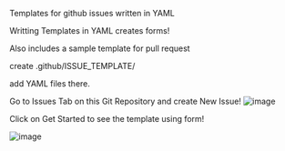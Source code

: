 Templates for github issues written in YAML

Writting Templates in YAML creates forms!

Also includes a sample template for pull request

create .github/ISSUE_TEMPLATE/

add YAML files there.

Go to Issues Tab on this Git Repository and create New Issue!
![image](https://github.com/joshcho96/github-issue-template/assets/5096786/e556eafb-dfec-4506-8d30-5abd16f912c2)

Click on Get Started to see the template using form!

![image](https://github.com/joshcho96/github-issue-template/assets/5096786/1a682eb8-f9ab-4ab5-a7b2-216dedbd78c0)
